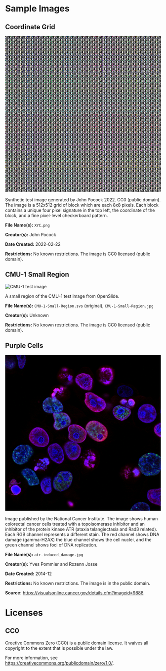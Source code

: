 # Sample Images

## Coordinate Grid

![XYC test image](XYC.png)

Synthetic test image generated by John Pocock 2022. CC0 (public domain).
The image is a 512x512 grid of block which are each 8x8 pixels. Each
block contains a unique four pixel signature in the top left, the
coordinate of the block, and a fine pixel-level checkerboard pattern.

**File Name(s):**
`XYC.png`

**Creator(s):**
John Pocock

**Date Created:**
2022-02-22

**Restrictions:**
No known restrictions. The image is CC0 licensed (public domain).

## CMU-1 Small Region

![CMU-1 test image](CMU-1-Small-Region.jpg)

A small region of the CMU-1 test image from OpenSlide.

**File Name(s):**
`CMU-1-Small-Region.svs` (original),
`CMU-1-Small-Region.jpg`

**Creator(s):**
Unknown

**Restrictions:**
No known restrictions. The image is CC0 licensed (public domain).

## Purple Cells

![Purple Cells](atr-induced_damage.jpg)

Image published by the National Cancer Institute. The image shows human
colorectal cancer cells treated with a topoisomerase inhibitor and an
inhibitor of the protein kinase ATR (ataxia telangiectasia and Rad3
related). Each RGB channel represents a different stain. The red channel
shows DNA damage (gamma-H2AX) the blue channel shows the cell nuclei,
and the green channel shows foci of DNA replication.

**File Name(s):**
`atr-induced_damage.jpg`

**Creator(s):**
Yves Pommier and Rozenn Josse

**Date Created:**
2014-12

**Restrictions:**
No known restrictions. The image is in the public domain.

**Source:**
https://visualsonline.cancer.gov/details.cfm?imageid=9888

# Licenses

## CC0

Creetive Commons Zero (CC0) is a public domain license. It waives all
copyright to the extent that is possible under the law.

For more information, see
https://creativecommons.org/publicdomain/zero/1.0/.
